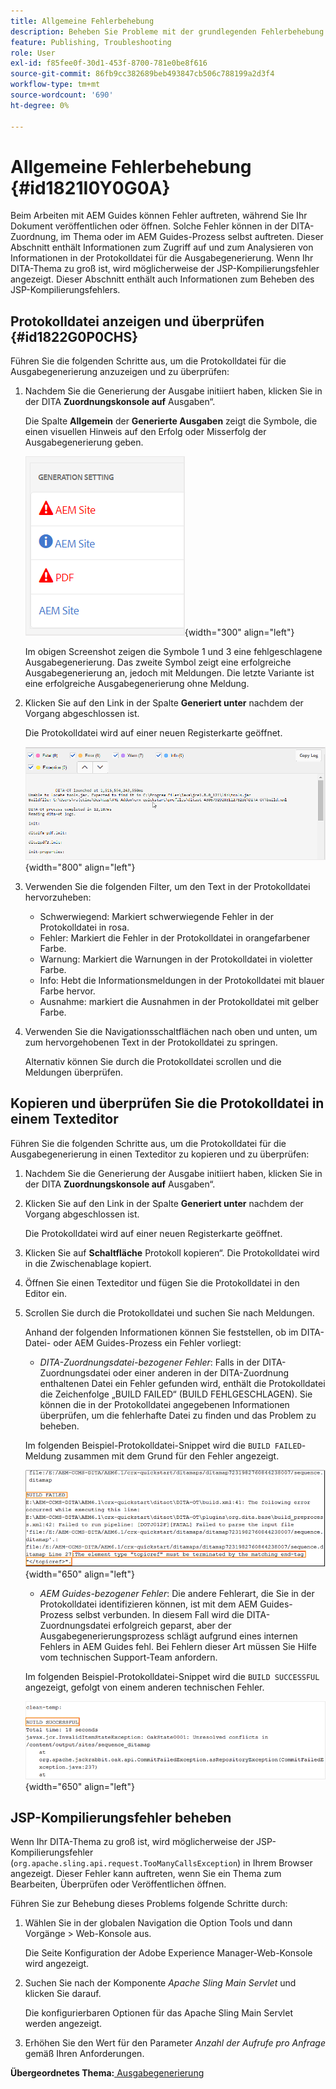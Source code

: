 ```yaml
---
title: Allgemeine Fehlerbehebung
description: Beheben Sie Probleme mit der grundlegenden Fehlerbehebung in AEM Guides. Erfahren Sie, wie Sie die Protokolldatei in einem Texteditor anzeigen, kopieren und überprüfen und JSP-Kompilierungsfehler beheben können.
feature: Publishing, Troubleshooting
role: User
exl-id: f85fee0f-30d1-453f-8700-781e0be8f616
source-git-commit: 86fb9cc382689beb493847cb506c788199a2d3f4
workflow-type: tm+mt
source-wordcount: '690'
ht-degree: 0%

---
```


# Allgemeine Fehlerbehebung {#id1821I0Y0G0A}

Beim Arbeiten mit AEM Guides können Fehler auftreten, während Sie Ihr Dokument veröffentlichen oder öffnen. Solche Fehler können in der DITA-Zuordnung, im Thema oder im AEM Guides-Prozess selbst auftreten. Dieser Abschnitt enthält Informationen zum Zugriff auf und zum Analysieren von Informationen in der Protokolldatei für die Ausgabegenerierung. Wenn Ihr DITA-Thema zu groß ist, wird möglicherweise der JSP-Kompilierungsfehler angezeigt. Dieser Abschnitt enthält auch Informationen zum Beheben des JSP-Kompilierungsfehlers.

## Protokolldatei anzeigen und überprüfen {#id1822G0P0CHS}

Führen Sie die folgenden Schritte aus, um die Protokolldatei für die Ausgabegenerierung anzuzeigen und zu überprüfen:

1. Nachdem Sie die Generierung der Ausgabe initiiert haben, klicken Sie in der DITA **Zuordnungskonsole auf** Ausgaben“.

   Die Spalte **Allgemein** der **Generierte Ausgaben** zeigt die Symbole, die einen visuellen Hinweis auf den Erfolg oder Misserfolg der Ausgabegenerierung geben.

   ![](images/output-general-settings.png){width="300" align="left"}

   Im obigen Screenshot zeigen die Symbole 1 und 3 eine fehlgeschlagene Ausgabegenerierung. Das zweite Symbol zeigt eine erfolgreiche Ausgabegenerierung an, jedoch mit Meldungen. Die letzte Variante ist eine erfolgreiche Ausgabegenerierung ohne Meldung.

1. Klicken Sie auf den Link in der Spalte **Generiert unter** nachdem der Vorgang abgeschlossen ist.

   Die Protokolldatei wird auf einer neuen Registerkarte geöffnet.

   ![](images/log-file.png){width="800" align="left"}

1. Verwenden Sie die folgenden Filter, um den Text in der Protokolldatei hervorzuheben:
   - Schwerwiegend: Markiert schwerwiegende Fehler in der Protokolldatei in rosa.
   - Fehler: Markiert die Fehler in der Protokolldatei in orangefarbener Farbe.
   - Warnung: Markiert die Warnungen in der Protokolldatei in violetter Farbe.
   - Info: Hebt die Informationsmeldungen in der Protokolldatei mit blauer Farbe hervor.
   - Ausnahme: markiert die Ausnahmen in der Protokolldatei mit gelber Farbe.
1. Verwenden Sie die Navigationsschaltflächen nach oben und unten, um zum hervorgehobenen Text in der Protokolldatei zu springen.

   Alternativ können Sie durch die Protokolldatei scrollen und die Meldungen überprüfen.


## Kopieren und überprüfen Sie die Protokolldatei in einem Texteditor

Führen Sie die folgenden Schritte aus, um die Protokolldatei für die Ausgabegenerierung in einen Texteditor zu kopieren und zu überprüfen:

1. Nachdem Sie die Generierung der Ausgabe initiiert haben, klicken Sie in der DITA **Zuordnungskonsole auf** Ausgaben“.

1. Klicken Sie auf den Link in der Spalte **Generiert unter** nachdem der Vorgang abgeschlossen ist.

   Die Protokolldatei wird auf einer neuen Registerkarte geöffnet.

1. Klicken Sie auf **Schaltfläche** Protokoll kopieren“. Die Protokolldatei wird in die Zwischenablage kopiert.
1. Öffnen Sie einen Texteditor und fügen Sie die Protokolldatei in den Editor ein.

1. Scrollen Sie durch die Protokolldatei und suchen Sie nach Meldungen.

   Anhand der folgenden Informationen können Sie feststellen, ob im DITA-Datei- oder AEM Guides-Prozess ein Fehler vorliegt:

   - *DITA-Zuordnungsdatei-bezogener Fehler*: Falls in der DITA-Zuordnungsdatei oder einer anderen in der DITA-Zuordnung enthaltenen Datei ein Fehler gefunden wird, enthält die Protokolldatei die Zeichenfolge „BUILD FAILED“ (BUILD FEHLGESCHLAGEN). Sie können die in der Protokolldatei angegebenen Informationen überprüfen, um die fehlerhafte Datei zu finden und das Problem zu beheben.

   Im folgenden Beispiel-Protokolldatei-Snippet wird die `BUILD FAILED`-Meldung zusammen mit dem Grund für den Fehler angezeigt.

   ![](images/dita-error-in-log-file.png){width="650" align="left"}

   - *AEM Guides-bezogener Fehler*: Die andere Fehlerart, die Sie in der Protokolldatei identifizieren können, ist mit dem AEM Guides-Prozess selbst verbunden. In diesem Fall wird die DITA-Zuordnungsdatei erfolgreich geparst, aber der Ausgabegenerierungsprozess schlägt aufgrund eines internen Fehlers in AEM Guides fehl. Bei Fehlern dieser Art müssen Sie Hilfe vom technischen Support-Team anfordern.

   Im folgenden Beispiel-Protokolldatei-Snippet wird die `BUILD SUCCESSFUL` angezeigt, gefolgt von einem anderen technischen Fehler.

   ![](images/process-error-in-log-file.png){width="650" align="left"}


## JSP-Kompilierungsfehler beheben

Wenn Ihr DITA-Thema zu groß ist, wird möglicherweise der JSP-Kompilierungsfehler \(`org.apache.sling.api.request.TooManyCallsException`\) in Ihrem Browser angezeigt. Dieser Fehler kann auftreten, wenn Sie ein Thema zum Bearbeiten, Überprüfen oder Veröffentlichen öffnen.

Führen Sie zur Behebung dieses Problems folgende Schritte durch:

1. Wählen Sie in der globalen Navigation die Option Tools und dann Vorgänge \> Web-Konsole aus.

   Die Seite Konfiguration der Adobe Experience Manager-Web-Konsole wird angezeigt.

1. Suchen Sie nach der Komponente *Apache Sling Main Servlet* und klicken Sie darauf.

   Die konfigurierbaren Optionen für das Apache Sling Main Servlet werden angezeigt.

1. Erhöhen Sie den Wert für den Parameter *Anzahl der Aufrufe pro Anfrage* gemäß Ihren Anforderungen.


**Übergeordnetes Thema:**[ Ausgabegenerierung](generate-output.md)
